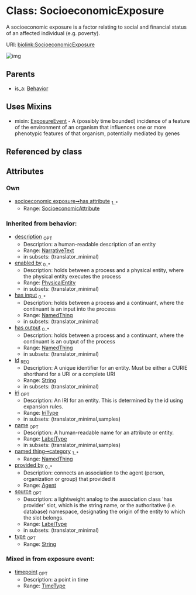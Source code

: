 
# Class: SocioeconomicExposure


A socioeconomic exposure is a factor relating to social and financial status of an affected individual (e.g. poverty).

URI: [biolink:SocioeconomicExposure](https://w3id.org/biolink/vocab/SocioeconomicExposure)


![img](http://yuml.me/diagram/nofunky;dir:TB/class/[SocioeconomicAttribute]<has%20attribute%201..*-++[SocioeconomicExposure&#124;timepoint:time_type%20%3F;id(i):string;iri(i):iri_type%20%3F;type(i):string%20%3F;name(i):label_type%20%3F;description(i):narrative_text%20%3F;source(i):label_type%20%3F],[SocioeconomicExposure]uses%20-.->[ExposureEvent],[Behavior]^-[SocioeconomicExposure],[SocioeconomicAttribute],[PhysicalEntity],[NamedThing],[ExposureEvent],[Behavior],[Agent])

## Parents

 *  is_a: [Behavior](Behavior.md)

## Uses Mixins

 *  mixin: [ExposureEvent](ExposureEvent.md) - A (possibly time bounded) incidence of a feature of the environment of an organism that influences one or more phenotypic features of that organism, potentially mediated by genes

## Referenced by class


## Attributes


### Own

 * [socioeconomic exposure➞has attribute](socioeconomic_exposure_has_attribute.md)  <sub>1..\*</sub>
     * Range: [SocioeconomicAttribute](SocioeconomicAttribute.md)

### Inherited from behavior:

 * [description](description.md)  <sub>OPT</sub>
     * Description: a human-readable description of an entity
     * Range: [NarrativeText](types/NarrativeText.md)
     * in subsets: (translator_minimal)
 * [enabled by](enabled_by.md)  <sub>0..\*</sub>
     * Description: holds between a process and a physical entity, where the physical entity executes the process
     * Range: [PhysicalEntity](PhysicalEntity.md)
     * in subsets: (translator_minimal)
 * [has input](has_input.md)  <sub>0..\*</sub>
     * Description: holds between a process and a continuant, where the continuant is an input into the process
     * Range: [NamedThing](NamedThing.md)
     * in subsets: (translator_minimal)
 * [has output](has_output.md)  <sub>0..\*</sub>
     * Description: holds between a process and a continuant, where the continuant is an output of the process
     * Range: [NamedThing](NamedThing.md)
     * in subsets: (translator_minimal)
 * [id](id.md)  <sub>REQ</sub>
     * Description: A unique identifier for an entity. Must be either a CURIE shorthand for a URI or a complete URI
     * Range: [String](types/String.md)
     * in subsets: (translator_minimal)
 * [iri](iri.md)  <sub>OPT</sub>
     * Description: An IRI for an entity. This is determined by the id using expansion rules.
     * Range: [IriType](types/IriType.md)
     * in subsets: (translator_minimal,samples)
 * [name](name.md)  <sub>OPT</sub>
     * Description: A human-readable name for an attribute or entity.
     * Range: [LabelType](types/LabelType.md)
     * in subsets: (translator_minimal,samples)
 * [named thing➞category](named_thing_category.md)  <sub>1..\*</sub>
     * Range: [NamedThing](NamedThing.md)
 * [provided by](provided_by.md)  <sub>0..\*</sub>
     * Description: connects an association to the agent (person, organization or group) that provided it
     * Range: [Agent](Agent.md)
 * [source](source.md)  <sub>OPT</sub>
     * Description: a lightweight analog to the association class 'has provider' slot, which is the string name, or the authoritative (i.e. database) namespace, designating the origin of the entity to which the slot belongs.
     * Range: [LabelType](types/LabelType.md)
     * in subsets: (translator_minimal)
 * [type](type.md)  <sub>OPT</sub>
     * Range: [String](types/String.md)

### Mixed in from exposure event:

 * [timepoint](timepoint.md)  <sub>OPT</sub>
     * Description: a point in time
     * Range: [TimeType](types/TimeType.md)
